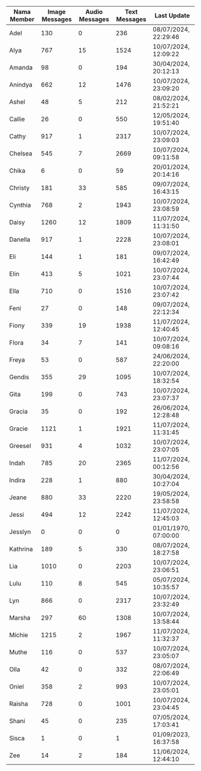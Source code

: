| Nama Member | Image Messages | Audio Messages | Text Messages | Last Update |
| ------ | -------------- | -------------- | ------------- | ------------ |
| Adel | 130 | 0 | 236 | 08/07/2024, 22:29:46 |
| Alya | 767 | 15 | 1524 | 10/07/2024, 12:09:22 |
| Amanda | 98 | 0 | 194 | 30/04/2024, 20:12:13 |
| Anindya | 662 | 12 | 1476 | 10/07/2024, 23:09:20 |
| Ashel | 48 | 5 | 212 | 08/02/2024, 21:52:21 |
| Callie | 26 | 0 | 550 | 12/05/2024, 19:51:40 |
| Cathy | 917 | 1 | 2317 | 10/07/2024, 23:09:03 |
| Chelsea | 545 | 7 | 2669 | 10/07/2024, 09:11:58 |
| Chika | 6 | 0 | 59 | 20/01/2024, 20:14:16 |
| Christy | 181 | 33 | 585 | 09/07/2024, 16:43:15 |
| Cynthia | 768 | 2 | 1943 | 10/07/2024, 23:08:59 |
| Daisy | 1260 | 12 | 1809 | 11/07/2024, 11:31:50 |
| Danella | 917 | 1 | 2228 | 10/07/2024, 23:08:01 |
| Eli | 144 | 1 | 181 | 09/07/2024, 16:42:49 |
| Elin | 413 | 5 | 1021 | 10/07/2024, 23:07:44 |
| Ella | 710 | 0 | 1516 | 10/07/2024, 23:07:42 |
| Feni | 27 | 0 | 148 | 09/07/2024, 22:12:34 |
| Fiony | 339 | 19 | 1938 | 11/07/2024, 12:40:45 |
| Flora | 34 | 7 | 141 | 10/07/2024, 09:08:16 |
| Freya | 53 | 0 | 587 | 24/06/2024, 22:20:00 |
| Gendis | 355 | 29 | 1095 | 10/07/2024, 18:32:54 |
| Gita | 199 | 0 | 743 | 10/07/2024, 23:07:37 |
| Gracia | 35 | 0 | 192 | 26/06/2024, 12:28:48 |
| Gracie | 1121 | 1 | 1921 | 11/07/2024, 11:31:45 |
| Greesel | 931 | 4 | 1032 | 10/07/2024, 23:07:05 |
| Indah | 785 | 20 | 2365 | 11/07/2024, 00:12:56 |
| Indira | 228 | 1 | 880 | 30/04/2024, 10:27:04 |
| Jeane | 880 | 33 | 2220 | 19/05/2024, 23:58:58 |
| Jessi | 494 | 12 | 2242 | 11/07/2024, 12:45:03 |
| Jesslyn | 0 | 0 | 0 | 01/01/1970, 07:00:00 |
| Kathrina | 189 | 5 | 330 | 08/07/2024, 18:27:58 |
| Lia | 1010 | 0 | 2203 | 10/07/2024, 23:06:51 |
| Lulu | 110 | 8 | 545 | 05/07/2024, 10:35:57 |
| Lyn | 866 | 0 | 2317 | 10/07/2024, 23:32:49 |
| Marsha | 297 | 60 | 1308 | 10/07/2024, 13:58:44 |
| Michie | 1215 | 2 | 1967 | 11/07/2024, 11:32:37 |
| Muthe | 116 | 0 | 537 | 10/07/2024, 23:05:07 |
| Olla | 42 | 0 | 332 | 08/07/2024, 22:06:49 |
| Oniel | 358 | 2 | 993 | 10/07/2024, 23:05:01 |
| Raisha | 728 | 0 | 1001 | 10/07/2024, 23:04:45 |
| Shani | 45 | 0 | 235 | 07/05/2024, 17:03:41 |
| Sisca | 1 | 0 | 1 | 01/09/2023, 16:37:58 |
| Zee | 14 | 2 | 184 | 11/06/2024, 12:44:10 |
